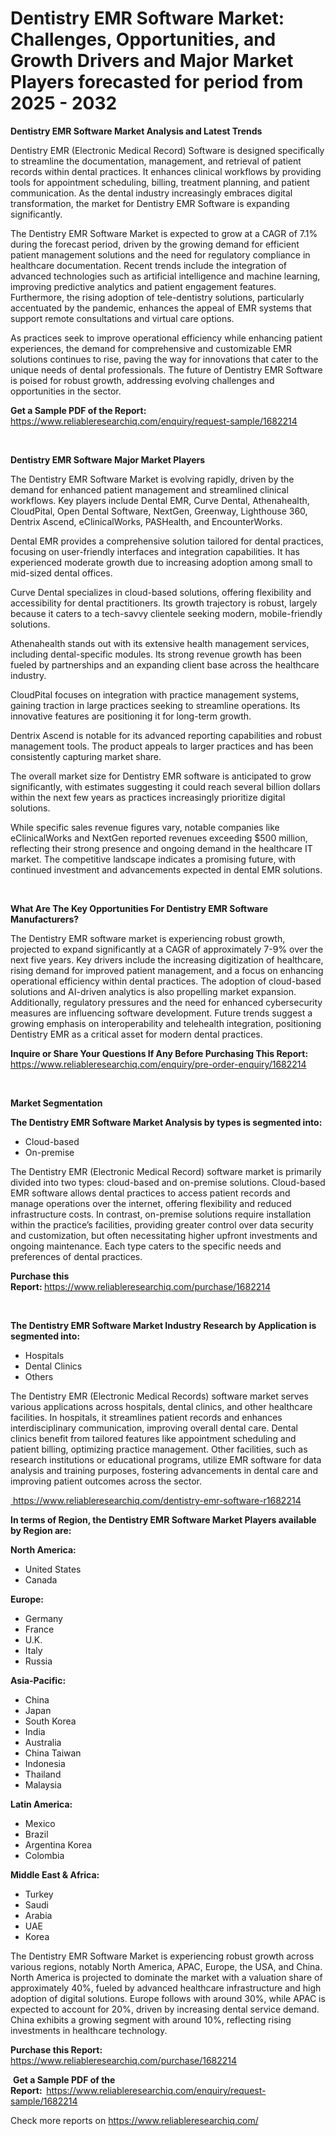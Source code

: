 <p><h1>Dentistry EMR Software Market: Challenges, Opportunities, and Growth Drivers and Major Market Players forecasted for period from 2025 - 2032</h1></p><p><strong>Dentistry EMR Software Market Analysis and Latest Trends</strong></p>
<p><p>Dentistry EMR (Electronic Medical Record) Software is designed specifically to streamline the documentation, management, and retrieval of patient records within dental practices. It enhances clinical workflows by providing tools for appointment scheduling, billing, treatment planning, and patient communication. As the dental industry increasingly embraces digital transformation, the market for Dentistry EMR Software is expanding significantly.</p><p>The Dentistry EMR Software Market is expected to grow at a CAGR of 7.1% during the forecast period, driven by the growing demand for efficient patient management solutions and the need for regulatory compliance in healthcare documentation. Recent trends include the integration of advanced technologies such as artificial intelligence and machine learning, improving predictive analytics and patient engagement features. Furthermore, the rising adoption of tele-dentistry solutions, particularly accentuated by the pandemic, enhances the appeal of EMR systems that support remote consultations and virtual care options.</p><p>As practices seek to improve operational efficiency while enhancing patient experiences, the demand for comprehensive and customizable EMR solutions continues to rise, paving the way for innovations that cater to the unique needs of dental professionals. The future of Dentistry EMR Software is poised for robust growth, addressing evolving challenges and opportunities in the sector.</p></p>
<p><strong>Get a Sample PDF of the Report:&nbsp;</strong> <a href="https://www.reliableresearchiq.com/enquiry/request-sample/1682214?utm_campaign=3441&utm_medium=2&utm_source=Github&utm_content=ia&utm_term=24032025&utm_id=dentistry-emr-software">https://www.reliableresearchiq.com/enquiry/request-sample/1682214</a></p>
<p>&nbsp;</p>
<p><strong>Dentistry EMR Software Major Market Players</strong></p>
<p><p>The Dentistry EMR Software Market is evolving rapidly, driven by the demand for enhanced patient management and streamlined clinical workflows. Key players include Dental EMR, Curve Dental, Athenahealth, CloudPital, Open Dental Software, NextGen, Greenway, Lighthouse 360, Dentrix Ascend, eClinicalWorks, PASHealth, and EncounterWorks.</p><p>Dental EMR provides a comprehensive solution tailored for dental practices, focusing on user-friendly interfaces and integration capabilities. It has experienced moderate growth due to increasing adoption among small to mid-sized dental offices.</p><p>Curve Dental specializes in cloud-based solutions, offering flexibility and accessibility for dental practitioners. Its growth trajectory is robust, largely because it caters to a tech-savvy clientele seeking modern, mobile-friendly solutions.</p><p>Athenahealth stands out with its extensive health management services, including dental-specific modules. Its strong revenue growth has been fueled by partnerships and an expanding client base across the healthcare industry.</p><p>CloudPital focuses on integration with practice management systems, gaining traction in large practices seeking to streamline operations. Its innovative features are positioning it for long-term growth.</p><p>Dentrix Ascend is notable for its advanced reporting capabilities and robust management tools. The product appeals to larger practices and has been consistently capturing market share.</p><p>The overall market size for Dentistry EMR software is anticipated to grow significantly, with estimates suggesting it could reach several billion dollars within the next few years as practices increasingly prioritize digital solutions. </p><p>While specific sales revenue figures vary, notable companies like eClinicalWorks and NextGen reported revenues exceeding $500 million, reflecting their strong presence and ongoing demand in the healthcare IT market. The competitive landscape indicates a promising future, with continued investment and advancements expected in dental EMR solutions.</p></p>
<p>&nbsp;</p>
<p><strong>What Are The Key Opportunities For Dentistry EMR Software Manufacturers?</strong></p>
<p><p>The Dentistry EMR software market is experiencing robust growth, projected to expand significantly at a CAGR of approximately 7-9% over the next five years. Key drivers include the increasing digitization of healthcare, rising demand for improved patient management, and a focus on enhancing operational efficiency within dental practices. The adoption of cloud-based solutions and AI-driven analytics is also propelling market expansion. Additionally, regulatory pressures and the need for enhanced cybersecurity measures are influencing software development. Future trends suggest a growing emphasis on interoperability and telehealth integration, positioning Dentistry EMR as a critical asset for modern dental practices.</p></p>
<p><strong>Inquire or Share Your Questions If Any Before Purchasing This Report:</strong> <a href="https://www.reliableresearchiq.com/enquiry/pre-order-enquiry/1682214?utm_campaign=3441&utm_medium=2&utm_source=Github&utm_content=ia&utm_term=24032025&utm_id=dentistry-emr-software">https://www.reliableresearchiq.com/enquiry/pre-order-enquiry/1682214</a></p>
<p>&nbsp;</p>
<p><strong>Market Segmentation</strong></p>
<p><strong>The Dentistry EMR Software Market Analysis by types is segmented into:</strong></p>
<p><ul><li>Cloud-based</li><li>On-premise</li></ul></p>
<p><p>The Dentistry EMR (Electronic Medical Record) software market is primarily divided into two types: cloud-based and on-premise solutions. Cloud-based EMR software allows dental practices to access patient records and manage operations over the internet, offering flexibility and reduced infrastructure costs. In contrast, on-premise solutions require installation within the practice’s facilities, providing greater control over data security and customization, but often necessitating higher upfront investments and ongoing maintenance. Each type caters to the specific needs and preferences of dental practices.</p></p>
<p><strong>Purchase this Report:&nbsp;</strong><a href="https://www.reliableresearchiq.com/purchase/1682214?utm_campaign=3441&utm_medium=2&utm_source=Github&utm_content=ia&utm_term=24032025&utm_id=dentistry-emr-software">https://www.reliableresearchiq.com/purchase/1682214</a></p>
<p>&nbsp;</p>
<p><strong>The Dentistry EMR Software Market Industry Research by Application is segmented into:</strong></p>
<p><ul><li>Hospitals</li><li>Dental Clinics</li><li>Others</li></ul></p>
<p><p>The Dentistry EMR (Electronic Medical Records) software market serves various applications across hospitals, dental clinics, and other healthcare facilities. In hospitals, it streamlines patient records and enhances interdisciplinary communication, improving overall dental care. Dental clinics benefit from tailored features like appointment scheduling and patient billing, optimizing practice management. Other facilities, such as research institutions or educational programs, utilize EMR software for data analysis and training purposes, fostering advancements in dental care and improving patient outcomes across the sector.</p></p>
<p><a href="https://www.reliableresearchiq.com/dentistry-emr-software-r1682214?utm_campaign=3441&utm_medium=2&utm_source=Github&utm_content=ia&utm_term=24032025&utm_id=dentistry-emr-software">&nbsp;https://www.reliableresearchiq.com/dentistry-emr-software-r1682214</a></p>
<p><strong>In terms of Region, the Dentistry EMR Software Market Players available by Region are:</strong></p>
<p>
    <p> <strong> North America: </strong>
        <ul>
            <li>United States</li>
            <li>Canada</li>
        </ul>
        </p> 
    <p> <strong> Europe: </strong>
        <ul>
            <li>Germany</li>
            <li>France</li>
            <li>U.K.</li>
            <li>Italy</li>
            <li>Russia</li>
        </ul>
        </p> 
    <p> <strong> Asia-Pacific: </strong>
        <ul>
            <li>China</li>
            <li>Japan</li>
            <li>South Korea</li>
            <li>India</li>
            <li>Australia</li>
            <li>China Taiwan</li>
            <li>Indonesia</li>
            <li>Thailand</li>
            <li>Malaysia</li>
        </ul>
        </p> 
    <p> <strong> Latin America: </strong>
        <ul>
            <li>Mexico</li>
            <li>Brazil</li>
            <li>Argentina Korea</li>
            <li>Colombia</li>
        </ul>
        </p> 
    <p> <strong> Middle East & Africa: </strong>
        <ul>
            <li>Turkey</li>
            <li>Saudi</li>
            <li>Arabia</li>
            <li>UAE</li>
            <li>Korea</li>
        </ul>
    </p>
    </p>
<p><p>The Dentistry EMR Software Market is experiencing robust growth across various regions, notably North America, APAC, Europe, the USA, and China. North America is projected to dominate the market with a valuation share of approximately 40%, fueled by advanced healthcare infrastructure and high adoption of digital solutions. Europe follows with around 30%, while APAC is expected to account for 20%, driven by increasing dental service demand. China exhibits a growing segment with around 10%, reflecting rising investments in healthcare technology.</p></p>
<p><strong>Purchase this Report: </strong><a href="https://www.reliableresearchiq.com/purchase/1682214?utm_campaign=3441&utm_medium=2&utm_source=Github&utm_content=ia&utm_term=24032025&utm_id=dentistry-emr-software">https://www.reliableresearchiq.com/purchase/1682214</a></p>
<p>&nbsp;<strong>Get a Sample PDF of the Report:&nbsp;&nbsp;</strong><a href="https://www.reliableresearchiq.com/enquiry/request-sample/1682214?utm_campaign=3441&utm_medium=2&utm_source=Github&utm_content=ia&utm_term=24032025&utm_id=dentistry-emr-software">https://www.reliableresearchiq.com/enquiry/request-sample/1682214</a></p>
<p><strong></strong></p>
<p>Check more reports on <a href="https://www.reliableresearchiq.com/?utm_campaign=3441&utm_medium=2&utm_source=Github&utm_content=ia&utm_term=24032025&utm_id=dentistry-emr-software">https://www.reliableresearchiq.com/</a></p>